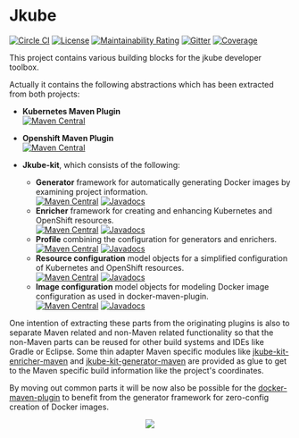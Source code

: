 # Jkube

[![Circle CI](https://circleci.com/gh/eclipse/jkube/tree/master.svg?style=shield)](https://circleci.com/gh/eclipse/jkube/tree/master)
[![License](https://img.shields.io/badge/License-EPL%202.0-red.svg?label=license&logo=eclipse)](https://www.eclipse.org/legal/epl-2.0/)
[![Maintainability Rating](https://sonarcloud.io/api/project_badges/measure?project=jkubeio_jkube&metric=sqale_rating)](https://sonarcloud.io/dashboard?id=jkubeio_jkube)
[![Gitter](https://badges.gitter.im/jkube-community/community.svg)](https://gitter.im/jkube-community/community?utm_source=badge&utm_medium=badge&utm_campaign=pr-badge)
[![Coverage](https://sonarcloud.io/api/project_badges/measure?project=jkubeio_jkube&metric=coverage)](https://sonarcloud.io/dashboard?id=jkubeio_jkube)

This project contains various building blocks for the jkube developer toolbox.

Actually it contains the following abstractions which has been extracted from both projects:

* **Kubernetes Maven Plugin** <br/>
[![Maven Central](https://img.shields.io/maven-central/v/org.eclipse/k8s-maven-plugin.svg?label=Maven%20Central)](https://search.maven.org/search?q=g:%22org.eclipse%22%20AND%20a:%22k8s-maven-plugin%22)

* **Openshift Maven Plugin** <br/> 
[![Maven Central](https://img.shields.io/maven-central/v/org.eclipse/oc-maven-plugin.svg?label=Maven%20Central)](https://search.maven.org/search?q=g:%22org.eclipse%22%20AND%20a:%22oc-maven-plugin%22)

* **Jkube-kit**, which consists of the following:

  * **Generator** framework for automatically generating Docker images by examining project information.<br />
  [![Maven Central](https://img.shields.io/maven-central/v/org.eclipse/jkube-maven-generator-api.svg?label=Maven%20Central)](https://search.maven.org/search?q=g:%22org.eclipse%22%20AND%20a:%22jkube-maven-generator-api%22) [![Javadocs](http://www.javadoc.io/badge/org.eclipse/jkube-maven-generator-api.svg?color=blue)](http://www.javadoc.io/doc/org.eclipse/jkube-maven-generator-api)
  * **Enricher** framework for creating and enhancing Kubernetes and OpenShift resources.<br />
  [![Maven Central](https://img.shields.io/maven-central/v/org.eclipse/jkube-maven-enricher-api.svg?label=Maven%20Central)](https://search.maven.org/search?q=g:%22org.eclipse%22%20AND%20a:%22jkube-maven-enricher-api%22) [![Javadocs](http://www.javadoc.io/badge/org.eclipse/jkube-maven-enricher-api.svg?color=blue)](http://www.javadoc.io/doc/org.eclipse/jkube-maven-enricher-api)
  * **Profile** combining the configuration for generators and enrichers.<br />
  [![Maven Central](https://img.shields.io/maven-central/v/org.eclipse/jkube-maven-profiles.svg?label=Maven%20Central)](https://search.maven.org/search?q=g:%22org.eclipse%22%20AND%20a:%22jkube-maven-profiles%22) [![Javadocs](http://www.javadoc.io/badge/org.eclipse/jkube-maven-profiles.svg?color=blue)](http://www.javadoc.io/doc/org.eclipse/jkube-maven-profiles)
  * **Resource configuration** model objects for a simplified configuration of Kubernetes and OpenShift resources.<br />
  [![Maven Central](https://img.shields.io/maven-central/v/org.eclipse/jkube-kit-config-resource.svg?label=Maven%20Central)](https://search.maven.org/search?q=g:%22org.eclipse%22%20AND%20a:%22jkube-kit-config-resource%22) [![Javadocs](http://www.javadoc.io/badge/org.eclipse/jkube-kit-config-resource.svg?color=blue)](http://www.javadoc.io/doc/org.eclipse/jkube-kit-config-resource)
  * **Image configuration** model objects for modeling Docker image configuration as used in docker-maven-plugin.<br />
  [![Maven Central](https://img.shields.io/maven-central/v/org.eclipse/jkube-kit-config-image.svg?label=Maven%20Central)](https://search.maven.org/search?q=g:%22org.eclipse%22%20AND%20a:%22jkube-kit-config-image%22) [![Javadocs](http://www.javadoc.io/badge/org.eclipse/jkube-kit-config-image.svg?color=blue)](http://www.javadoc.io/doc/org.eclipse/jkube-kit-config-image)

One intention of extracting these parts from the originating plugins is also to separate Maven related and non-Maven related functionality so that the non-Maven parts can be reused for other build systems and IDEs like Gradle or Eclipse. Some thin adapter Maven specific modules like [jkube-kit-enricher-maven](enricher/maven/pom.xml)  and [jkube-kit-generator-maven](generator/maven/pom.xml) are provided as glue to get to the Maven specific build information like the project's coordinates.


By moving out common parts it will be now also be possible for the [docker-maven-plugin](https://github.com/fabric8io/docker-maven-plugin) to benefit from the generator framework for zero-config creation of Docker images.


<div style="text-align:center"><img src ="https://i.imgur.com/DF5bnD2.jpg" /></div>
